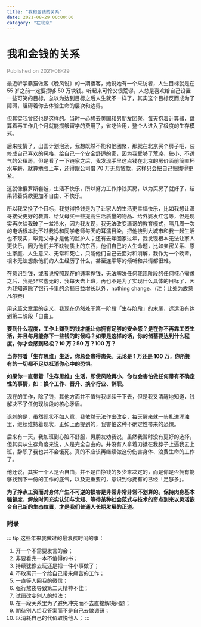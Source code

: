 ```yaml
---
title: "我和金钱的关系"
date: 2021-08-29 00:00:00
category: "在北京"
---
```


# 我和金钱的关系

<font color=gray>Published on 2021-08-29</font>

最近听学霸猫做客《晚风说》的一期播客，她说她有一个来访者，人生目标就是在 55 岁之前一定要攒够 50 万块钱。听起来可怜又很荒谬，人总是喜欢给自己设置一些可笑的目标，总以为达到目标之后人生就不一样了，其实这个目标反而成为了障碍，阻碍着你去体验生命的层次和边界。

但其实我曾经也是这样的。当时一心想去美国和男朋友团聚，每天抱着计算器，盘算着再工作几个月就能攒够留学的费用了，省吃俭用，整个人进入了极度的生存模式。

后来疫情了，出国计划泡汤，我想既然不能和他团聚，那就在北京买个房子吧，装修成自己喜欢的风格，给自己一个安全舒适的家，因为我受够了荒凉、狭小、不透气的公租房。但是看了一下链家之后，我发现手里这点钱在北京的房价面前简直杯水车薪，就算勉强上车，还得跟公司借 70 万无息贷款，这样只会把自己捆绑得更紧。

这就像俄罗斯套娃，生活不快乐，所以努力工作挣钱买房，以为买房了就好了，结果背着贷款更加不自由、不快乐。

所以我又换了个目标，我觉得挣钱是为了让家人的生活更幸福快乐，比如我想让潇哥接受更好的教育、给父母买一些提高生活质量的物品、给外婆发红包等，但是现实再次给我破了一盆冷水，因为我发现，我无法改变潇哥的教育模式，隔几周一次的电话根本比不过我妈和同学老师每天的耳濡目染，把他接到大城市和我一起生活也不现实，毕竟父母才是他的监护人；还有去年回家过年，我发现根本无法让家人更快乐，因为他们并不缺物质上的东西，他们自己的人生命题，比如亲密关系、原生家庭、人生意义、无常和死亡，只能他们自己去面对和消解，我作为一个晚辈，根本无法想象他们的人生经历了什么，甚至连平等的倾听和共情都很难。

在意识到钱，或者说按照现在的速率挣钱，无法解决任何我现阶段的任何核心需求之后，我是非常虚无的，我每天去上班，再也不是为了实现什么具体的目标了，因为我知道除了银行卡里的余额日益增长以外，nothing change。(注：此处为故意凡尔赛)

用[这篇文章](https://youzhiyouxing.cn/n/materials/875)里的定义，我现在仍然处于第一阶段「生存阶段」的末尾，远远没有达到第二阶段「自由」。

**要到什么程度，工作上赚到的钱才能让你拥有足够的安全感？是在你不再靠工资生活，并且每月能存下一些钱的时候吗？如果是这样的话，你的储蓄要达到什么程度，你才会感到轻松？10 万？50 万？100 万？**

**当你带着「生存思维」生活，你总会患得患失。无论是 1 万还是 100 万，你所拥有的一切都不足以抵消你心中的恐惧。**

**如果你一直带着「生存思维」生活，即使风险再小，你也会害怕做任何带有不确定性的事情，如：换个工作、晋升、换个行业、辞职。**

现在的工作，除了钱，其他方面并不值得我继续干下去，但是我又清醒地知道，钱解决不了任何现阶段的核心矛盾。

讽刺的是，虽然现状不如人意，我依然无法作出改变，每天醒来就一头扎进浑浊里，继续维持着现状，正如上面提到的，我害怕这种不确定性带来的恐惧。

后来有一天，我加班到心脏不舒服，男朋友劝我说，虽然我暂时没有更好的选择，但其实从生存角度来说，人是完全自由的。并没有人拿着刀抵在我脖子上逼我去上班，辞职了我也并不会饿死。真的不应该再继续做这份伤害身体、浪费生命的工作了。

他还说，其实一个人是否自由，并不是由挣钱的多少来决定的，而是你是否拥有能够找到下一份的工作的底气，以及更重要的，意识到你拥有的已经「足够多」。

**为了挣点工资而对身体产生不可逆的损害是非常非常非常不划算的。保持肉身基本强健度、解放时间充实认知与觉知、等待某种社会范式与技术的奇点到来以灵活嵌合自己新的生态位置，才是我们普通人长期发展的正道。**

### 附录

::: tip
这些年来我做过的最浪费时间的事：

1. 开一个不需要发言的会；
2. 非要看完一本不值得的书；
3. 持续犹豫去玩还是把一件小事做了；
4. 不敢离开一个给自己带来痛苦的工作；
5. 一直等人回我的微信；
6. 强行熬夜导致第二天精神不佳；
7. 试图改变别人的想法；
8. 在一段关系里为了避免冲突而不去直接解决问题；
9. 期待别人给我答案而不是自己去做调研；
10. 以消耗自己的代价取悦他人；
    :::
